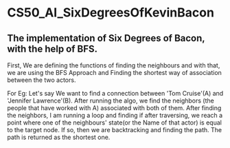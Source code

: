 # CS50_AI_SixDegreesOfKevinBacon

## The implementation of Six Degrees of Bacon, with the help of BFS. 

First, We are defining the functions of finding the neighbours and with that, we are using the BFS Approach and Finding the shortest way of 
association between the two actors.

For Eg: Let's say We want to find a connection between 'Tom Cruise'(A) and 'Jennifer Lawrence'(B). After running the algo, we find the neighbors
(the people that have worked with A) associated with both of them. After finding the neighbors, I am running a loop and finding if after 
traversing, we reach a point where one of the neighbours' state(or the Name of that actor) is equal to the target node. If so, then we are 
backtracking and finding the path. The path is returned as the shortest one.
